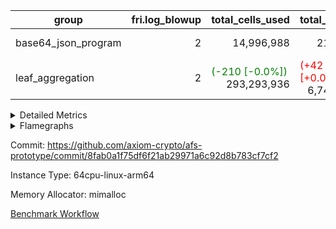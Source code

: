 | group | fri.log_blowup | total_cells_used | total_cycles | total_proof_time_ms |
| --- | --- | --- | --- | --- |
| base64_json_program | <div style='text-align: right'>2</div>  | <div style='text-align: right'>14,996,988</div>  | <div style='text-align: right'>217,352</div>  | <span style="color: red">(+6.0 [+0.2%])</span> <div style='text-align: right'>2,495.0</div>  |
| leaf_aggregation | <div style='text-align: right'>2</div>  | <span style="color: green">(-210 [-0.0%])</span> <div style='text-align: right'>293,293,936</div>  | <span style="color: red">(+42 [+0.0%])</span> <div style='text-align: right'>6,748,434</div>  | <span style="color: green">(-770.0 [-2.2%])</span> <div style='text-align: right'>34,483.0</div>  |


<details>
<summary>Detailed Metrics</summary>

| group | collect_metrics | execute_time_ms | total_cells_used | total_cycles |
| --- | --- | --- | --- | --- |
| base64_json_program | true | <span style="color: green">(-6.0 [-0.4%])</span> <div style='text-align: right'>1,408.0</div>  | <div style='text-align: right'>14,996,988</div>  | <div style='text-align: right'>217,352</div>  |

| group | chip_name | collect_metrics | rows_used |
| --- | --- | --- | --- |
| base64_json_program | ProgramChip | true | <div style='text-align: right'>19,408</div>  |
| base64_json_program | VmConnectorAir | true | <div style='text-align: right'>2</div>  |
| base64_json_program | Boundary | true | <div style='text-align: right'>5,180</div>  |
| base64_json_program | Merkle | true | <div style='text-align: right'>5,540</div>  |
| base64_json_program | AccessAdapter<8> | true | <div style='text-align: right'>5,180</div>  |
| base64_json_program | PhantomAir | true | <div style='text-align: right'>5</div>  |
| base64_json_program | <Rv32BaseAluAdapterAir,BaseAluCoreAir<4, 8>> | true | <div style='text-align: right'>89,113</div>  |
| base64_json_program | <Rv32BaseAluAdapterAir,LessThanCoreAir<4, 8>> | true | <div style='text-align: right'>575</div>  |
| base64_json_program | <Rv32BaseAluAdapterAir,ShiftCoreAir<4, 8>> | true | <div style='text-align: right'>16,188</div>  |
| base64_json_program | <Rv32LoadStoreAdapterAir,LoadStoreCoreAir<4>> | true | <div style='text-align: right'>55,121</div>  |
| base64_json_program | <Rv32LoadStoreAdapterAir,LoadSignExtendCoreAir<4, 8>> | true | <div style='text-align: right'>1,236</div>  |
| base64_json_program | <Rv32BranchAdapterAir,BranchEqualCoreAir<4>> | true | <div style='text-align: right'>27,336</div>  |
| base64_json_program | <Rv32BranchAdapterAir,BranchLessThanCoreAir<4, 8>> | true | <div style='text-align: right'>16,738</div>  |
| base64_json_program | <Rv32CondRdWriteAdapterAir,Rv32JalLuiCoreAir> | true | <div style='text-align: right'>5,004</div>  |
| base64_json_program | <Rv32JalrAdapterAir,Rv32JalrCoreAir> | true | <div style='text-align: right'>2,940</div>  |
| base64_json_program | <Rv32RdWriteAdapterAir,Rv32AuipcCoreAir> | true | <div style='text-align: right'>1,331</div>  |
| base64_json_program | <Rv32MultAdapterAir,MultiplicationCoreAir<4, 8>> | true | <div style='text-align: right'>116</div>  |
| base64_json_program | <Rv32MultAdapterAir,MulHCoreAir<4, 8>> | true | <div style='text-align: right'>86</div>  |
| base64_json_program | <Rv32HintStoreAdapterAir,Rv32HintStoreCoreAir> | true | <div style='text-align: right'>1,563</div>  |
| base64_json_program | Poseidon2VmAir<BabyBearParameters> | true | <div style='text-align: right'>10,720</div>  |
| base64_json_program | BitwiseOperationLookupAir<8> | true | <div style='text-align: right'>65,536</div>  |
| base64_json_program | RangeTupleCheckerAir<2> | true | <div style='text-align: right'>524,288</div>  |
| base64_json_program | VariableRangeCheckerAir | true | <div style='text-align: right'>131,072</div>  |

| group | collect_metrics | dsl_ir | opcode | frequency |
| --- | --- | --- | --- | --- |
| base64_json_program | true |  | ADD | <div style='text-align: right'>69,777</div>  |
| base64_json_program | true |  | AND | <div style='text-align: right'>10,124</div>  |
| base64_json_program | true |  | AUIPC | <div style='text-align: right'>1,331</div>  |
| base64_json_program | true |  | BEQ | <div style='text-align: right'>15,568</div>  |
| base64_json_program | true |  | BGE | <div style='text-align: right'>704</div>  |
| base64_json_program | true |  | BGEU | <div style='text-align: right'>6,863</div>  |
| base64_json_program | true |  | BLT | <div style='text-align: right'>3,353</div>  |
| base64_json_program | true |  | BLTU | <div style='text-align: right'>5,818</div>  |
| base64_json_program | true |  | BNE | <div style='text-align: right'>11,768</div>  |
| base64_json_program | true |  | HINT_STOREW | <div style='text-align: right'>1,563</div>  |
| base64_json_program | true |  | JAL | <div style='text-align: right'>3,686</div>  |
| base64_json_program | true |  | JALR | <div style='text-align: right'>2,940</div>  |
| base64_json_program | true |  | LOADB | <div style='text-align: right'>1,236</div>  |
| base64_json_program | true |  | LOADBU | <div style='text-align: right'>23,858</div>  |
| base64_json_program | true |  | LOADHU | <div style='text-align: right'>3</div>  |
| base64_json_program | true |  | LOADW | <div style='text-align: right'>13,465</div>  |
| base64_json_program | true |  | LUI | <div style='text-align: right'>1,318</div>  |
| base64_json_program | true |  | MUL | <div style='text-align: right'>116</div>  |
| base64_json_program | true |  | MULHU | <div style='text-align: right'>86</div>  |
| base64_json_program | true |  | OR | <div style='text-align: right'>7,608</div>  |
| base64_json_program | true |  | PHANTOM | <div style='text-align: right'>5</div>  |
| base64_json_program | true |  | SLL | <div style='text-align: right'>7,118</div>  |
| base64_json_program | true |  | SLT | <div style='text-align: right'>5</div>  |
| base64_json_program | true |  | SLTU | <div style='text-align: right'>570</div>  |
| base64_json_program | true |  | SRA | <div style='text-align: right'>8</div>  |
| base64_json_program | true |  | SRL | <div style='text-align: right'>9,062</div>  |
| base64_json_program | true |  | STOREB | <div style='text-align: right'>5,133</div>  |
| base64_json_program | true |  | STOREH | <div style='text-align: right'>10</div>  |
| base64_json_program | true |  | STOREW | <div style='text-align: right'>12,652</div>  |
| base64_json_program | true |  | SUB | <div style='text-align: right'>1,416</div>  |
| base64_json_program | true |  | XOR | <div style='text-align: right'>188</div>  |

| group | air_name | collect_metrics | dsl_ir | opcode | cells_used |
| --- | --- | --- | --- | --- | --- |
| base64_json_program | <Rv32BaseAluAdapterAir,BaseAluCoreAir<4, 8>> | true |  | ADD | <div style='text-align: right'>2,511,972</div>  |
| base64_json_program | AccessAdapter<8> | true |  | ADD | <div style='text-align: right'>85</div>  |
| base64_json_program | Boundary | true |  | ADD | <div style='text-align: right'>200</div>  |
| base64_json_program | Merkle | true |  | ADD | <div style='text-align: right'>128</div>  |
| base64_json_program | <Rv32BaseAluAdapterAir,BaseAluCoreAir<4, 8>> | true |  | AND | <div style='text-align: right'>364,464</div>  |
| base64_json_program | <Rv32RdWriteAdapterAir,Rv32AuipcCoreAir> | true |  | AUIPC | <div style='text-align: right'>27,951</div>  |
| base64_json_program | AccessAdapter<8> | true |  | AUIPC | <div style='text-align: right'>51</div>  |
| base64_json_program | Boundary | true |  | AUIPC | <div style='text-align: right'>120</div>  |
| base64_json_program | Merkle | true |  | AUIPC | <div style='text-align: right'>3,520</div>  |
| base64_json_program | <Rv32BranchAdapterAir,BranchEqualCoreAir<4>> | true |  | BEQ | <div style='text-align: right'>404,768</div>  |
| base64_json_program | <Rv32BranchAdapterAir,BranchLessThanCoreAir<4, 8>> | true |  | BGE | <div style='text-align: right'>22,528</div>  |
| base64_json_program | <Rv32BranchAdapterAir,BranchLessThanCoreAir<4, 8>> | true |  | BGEU | <div style='text-align: right'>219,616</div>  |
| base64_json_program | <Rv32BranchAdapterAir,BranchLessThanCoreAir<4, 8>> | true |  | BLT | <div style='text-align: right'>107,296</div>  |
| base64_json_program | <Rv32BranchAdapterAir,BranchLessThanCoreAir<4, 8>> | true |  | BLTU | <div style='text-align: right'>186,176</div>  |
| base64_json_program | <Rv32BranchAdapterAir,BranchEqualCoreAir<4>> | true |  | BNE | <div style='text-align: right'>305,968</div>  |
| base64_json_program | <Rv32HintStoreAdapterAir,Rv32HintStoreCoreAir> | true |  | HINT_STOREW | <div style='text-align: right'>40,638</div>  |
| base64_json_program | AccessAdapter<8> | true |  | HINT_STOREW | <div style='text-align: right'>13,277</div>  |
| base64_json_program | Boundary | true |  | HINT_STOREW | <div style='text-align: right'>31,240</div>  |
| base64_json_program | Merkle | true |  | HINT_STOREW | <div style='text-align: right'>50,048</div>  |
| base64_json_program | <Rv32CondRdWriteAdapterAir,Rv32JalLuiCoreAir> | true |  | JAL | <div style='text-align: right'>66,348</div>  |
| base64_json_program | <Rv32JalrAdapterAir,Rv32JalrCoreAir> | true |  | JALR | <div style='text-align: right'>82,320</div>  |
| base64_json_program | <Rv32LoadStoreAdapterAir,LoadSignExtendCoreAir<4, 8>> | true |  | LOADB | <div style='text-align: right'>43,260</div>  |
| base64_json_program | <Rv32LoadStoreAdapterAir,LoadStoreCoreAir<4>> | true |  | LOADBU | <div style='text-align: right'>954,320</div>  |
| base64_json_program | AccessAdapter<8> | true |  | LOADBU | <div style='text-align: right'>2,873</div>  |
| base64_json_program | Boundary | true |  | LOADBU | <div style='text-align: right'>6,760</div>  |
| base64_json_program | Merkle | true |  | LOADBU | <div style='text-align: right'>12,480</div>  |
| base64_json_program | <Rv32LoadStoreAdapterAir,LoadStoreCoreAir<4>> | true |  | LOADHU | <div style='text-align: right'>120</div>  |
| base64_json_program | <Rv32LoadStoreAdapterAir,LoadStoreCoreAir<4>> | true |  | LOADW | <div style='text-align: right'>538,600</div>  |
| base64_json_program | AccessAdapter<8> | true |  | LOADW | <div style='text-align: right'>1,921</div>  |
| base64_json_program | Boundary | true |  | LOADW | <div style='text-align: right'>4,520</div>  |
| base64_json_program | Merkle | true |  | LOADW | <div style='text-align: right'>12,416</div>  |
| base64_json_program | <Rv32CondRdWriteAdapterAir,Rv32JalLuiCoreAir> | true |  | LUI | <div style='text-align: right'>23,724</div>  |
| base64_json_program | AccessAdapter<8> | true |  | LUI | <div style='text-align: right'>17</div>  |
| base64_json_program | Boundary | true |  | LUI | <div style='text-align: right'>40</div>  |
| base64_json_program | <Rv32MultAdapterAir,MultiplicationCoreAir<4, 8>> | true |  | MUL | <div style='text-align: right'>3,596</div>  |
| base64_json_program | <Rv32MultAdapterAir,MulHCoreAir<4, 8>> | true |  | MULHU | <div style='text-align: right'>3,354</div>  |
| base64_json_program | <Rv32BaseAluAdapterAir,BaseAluCoreAir<4, 8>> | true |  | OR | <div style='text-align: right'>273,888</div>  |
| base64_json_program | PhantomAir | true |  | PHANTOM | <div style='text-align: right'>30</div>  |
| base64_json_program | <Rv32BaseAluAdapterAir,ShiftCoreAir<4, 8>> | true |  | SLL | <div style='text-align: right'>377,254</div>  |
| base64_json_program | <Rv32BaseAluAdapterAir,LessThanCoreAir<4, 8>> | true |  | SLT | <div style='text-align: right'>185</div>  |
| base64_json_program | <Rv32BaseAluAdapterAir,LessThanCoreAir<4, 8>> | true |  | SLTU | <div style='text-align: right'>21,090</div>  |
| base64_json_program | AccessAdapter<8> | true |  | SLTU | <div style='text-align: right'>17</div>  |
| base64_json_program | Boundary | true |  | SLTU | <div style='text-align: right'>40</div>  |
| base64_json_program | <Rv32BaseAluAdapterAir,ShiftCoreAir<4, 8>> | true |  | SRA | <div style='text-align: right'>424</div>  |
| base64_json_program | <Rv32BaseAluAdapterAir,ShiftCoreAir<4, 8>> | true |  | SRL | <div style='text-align: right'>480,286</div>  |
| base64_json_program | <Rv32LoadStoreAdapterAir,LoadStoreCoreAir<4>> | true |  | STOREB | <div style='text-align: right'>205,320</div>  |
| base64_json_program | AccessAdapter<8> | true |  | STOREB | <div style='text-align: right'>10,472</div>  |
| base64_json_program | Boundary | true |  | STOREB | <div style='text-align: right'>24,640</div>  |
| base64_json_program | Merkle | true |  | STOREB | <div style='text-align: right'>39,488</div>  |
| base64_json_program | <Rv32LoadStoreAdapterAir,LoadStoreCoreAir<4>> | true |  | STOREH | <div style='text-align: right'>400</div>  |
| base64_json_program | AccessAdapter<8> | true |  | STOREH | <div style='text-align: right'>17</div>  |
| base64_json_program | Boundary | true |  | STOREH | <div style='text-align: right'>40</div>  |
| base64_json_program | <Rv32LoadStoreAdapterAir,LoadStoreCoreAir<4>> | true |  | STOREW | <div style='text-align: right'>506,080</div>  |
| base64_json_program | AccessAdapter<8> | true |  | STOREW | <div style='text-align: right'>15,300</div>  |
| base64_json_program | Boundary | true |  | STOREW | <div style='text-align: right'>36,000</div>  |
| base64_json_program | Merkle | true |  | STOREW | <div style='text-align: right'>59,136</div>  |
| base64_json_program | <Rv32BaseAluAdapterAir,BaseAluCoreAir<4, 8>> | true |  | SUB | <div style='text-align: right'>50,976</div>  |
| base64_json_program | <Rv32BaseAluAdapterAir,BaseAluCoreAir<4, 8>> | true |  | XOR | <div style='text-align: right'>6,768</div>  |

| group | commit_exe_time_ms | execute_and_trace_gen_time_ms | execute_time_ms | fri.log_blowup | keygen_time_ms | num_segments | total_cells_used | total_cycles | total_proof_time_ms |
| --- | --- | --- | --- | --- | --- | --- | --- | --- | --- |
| base64_json_program | <span style="color: red">(+2.0 [+14.3%])</span> <div style='text-align: right'>16.0</div>  | <span style="color: red">(+1.0 [+0.2%])</span> <div style='text-align: right'>500.0</div>  | <span style="color: red">(+1.0 [+0.3%])</span> <div style='text-align: right'>334.0</div>  | <div style='text-align: right'>2</div>  | <span style="color: red">(+3.0 [+1.6%])</span> <div style='text-align: right'>196.0</div>  | <div style='text-align: right'>1</div>  | <div style='text-align: right'>14,996,988</div>  | <div style='text-align: right'>217,352</div>  | <span style="color: red">(+6.0 [+0.2%])</span> <div style='text-align: right'>2,495.0</div>  |
| leaf_aggregation |  |  |  | <div style='text-align: right'>2</div>  |  |  | <span style="color: green">(-210 [-0.0%])</span> <div style='text-align: right'>293,293,936</div>  | <span style="color: red">(+42 [+0.0%])</span> <div style='text-align: right'>6,748,434</div>  | <span style="color: green">(-770.0 [-2.2%])</span> <div style='text-align: right'>34,483.0</div>  |

| group | air_name | constraints | interactions | quotient_deg |
| --- | --- | --- | --- | --- |
| base64_json_program | ProgramAir | <div style='text-align: right'>4</div>  | <div style='text-align: right'>1</div>  | <div style='text-align: right'>1</div>  |
| base64_json_program | VmConnectorAir | <div style='text-align: right'>9</div>  | <div style='text-align: right'>3</div>  | <div style='text-align: right'>2</div>  |
| base64_json_program | PersistentBoundaryAir<8> | <div style='text-align: right'>6</div>  | <div style='text-align: right'>3</div>  | <div style='text-align: right'>2</div>  |
| base64_json_program | MemoryMerkleAir<8> | <div style='text-align: right'>40</div>  | <div style='text-align: right'>4</div>  | <div style='text-align: right'>2</div>  |
| base64_json_program | AccessAdapterAir<2> | <div style='text-align: right'>14</div>  | <div style='text-align: right'>5</div>  | <div style='text-align: right'>2</div>  |
| base64_json_program | AccessAdapterAir<4> | <div style='text-align: right'>14</div>  | <div style='text-align: right'>5</div>  | <div style='text-align: right'>2</div>  |
| base64_json_program | AccessAdapterAir<8> | <div style='text-align: right'>14</div>  | <div style='text-align: right'>5</div>  | <div style='text-align: right'>2</div>  |
| base64_json_program | AccessAdapterAir<16> | <div style='text-align: right'>14</div>  | <div style='text-align: right'>5</div>  | <div style='text-align: right'>2</div>  |
| base64_json_program | AccessAdapterAir<32> | <div style='text-align: right'>14</div>  | <div style='text-align: right'>5</div>  | <div style='text-align: right'>2</div>  |
| base64_json_program | AccessAdapterAir<64> | <div style='text-align: right'>14</div>  | <div style='text-align: right'>5</div>  | <div style='text-align: right'>2</div>  |
| base64_json_program | PhantomAir | <div style='text-align: right'>5</div>  | <div style='text-align: right'>3</div>  | <div style='text-align: right'>2</div>  |
| base64_json_program | VmAirWrapper<Rv32BaseAluAdapterAir, BaseAluCoreAir<4, 8> | <div style='text-align: right'>43</div>  | <div style='text-align: right'>19</div>  | <div style='text-align: right'>2</div>  |
| base64_json_program | VmAirWrapper<Rv32BaseAluAdapterAir, LessThanCoreAir<4, 8> | <div style='text-align: right'>39</div>  | <div style='text-align: right'>17</div>  | <div style='text-align: right'>2</div>  |
| base64_json_program | VmAirWrapper<Rv32BaseAluAdapterAir, ShiftCoreAir<4, 8> | <div style='text-align: right'>90</div>  | <div style='text-align: right'>23</div>  | <div style='text-align: right'>2</div>  |
| base64_json_program | VmAirWrapper<Rv32LoadStoreAdapterAir, LoadStoreCoreAir<4> | <div style='text-align: right'>38</div>  | <div style='text-align: right'>17</div>  | <div style='text-align: right'>2</div>  |
| base64_json_program | VmAirWrapper<Rv32LoadStoreAdapterAir, LoadSignExtendCoreAir<4, 8> | <div style='text-align: right'>33</div>  | <div style='text-align: right'>18</div>  | <div style='text-align: right'>2</div>  |
| base64_json_program | VmAirWrapper<Rv32BranchAdapterAir, BranchEqualCoreAir<4> | <div style='text-align: right'>25</div>  | <div style='text-align: right'>11</div>  | <div style='text-align: right'>2</div>  |
| base64_json_program | VmAirWrapper<Rv32BranchAdapterAir, BranchLessThanCoreAir<4, 8> | <div style='text-align: right'>41</div>  | <div style='text-align: right'>13</div>  | <div style='text-align: right'>2</div>  |
| base64_json_program | VmAirWrapper<Rv32CondRdWriteAdapterAir, Rv32JalLuiCoreAir> | <div style='text-align: right'>22</div>  | <div style='text-align: right'>10</div>  | <div style='text-align: right'>2</div>  |
| base64_json_program | VmAirWrapper<Rv32JalrAdapterAir, Rv32JalrCoreAir> | <div style='text-align: right'>20</div>  | <div style='text-align: right'>16</div>  | <div style='text-align: right'>2</div>  |
| base64_json_program | VmAirWrapper<Rv32RdWriteAdapterAir, Rv32AuipcCoreAir> | <div style='text-align: right'>15</div>  | <div style='text-align: right'>11</div>  | <div style='text-align: right'>2</div>  |
| base64_json_program | VmAirWrapper<Rv32MultAdapterAir, MultiplicationCoreAir<4, 8> | <div style='text-align: right'>26</div>  | <div style='text-align: right'>19</div>  | <div style='text-align: right'>2</div>  |
| base64_json_program | VmAirWrapper<Rv32MultAdapterAir, MulHCoreAir<4, 8> | <div style='text-align: right'>38</div>  | <div style='text-align: right'>24</div>  | <div style='text-align: right'>2</div>  |
| base64_json_program | VmAirWrapper<Rv32MultAdapterAir, DivRemCoreAir<4, 8> | <div style='text-align: right'>88</div>  | <div style='text-align: right'>25</div>  | <div style='text-align: right'>2</div>  |
| base64_json_program | VmAirWrapper<Rv32HintStoreAdapterAir, Rv32HintStoreCoreAir> | <div style='text-align: right'>17</div>  | <div style='text-align: right'>15</div>  | <div style='text-align: right'>2</div>  |
| base64_json_program | KeccakVmAir | <div style='text-align: right'>4,571</div>  | <div style='text-align: right'>321</div>  | <div style='text-align: right'>2</div>  |
| base64_json_program | Poseidon2VmAir<BabyBearParameters> | <div style='text-align: right'>525</div>  | <div style='text-align: right'>32</div>  | <div style='text-align: right'>2</div>  |
| base64_json_program | BitwiseOperationLookupAir<8> | <div style='text-align: right'>4</div>  | <div style='text-align: right'>2</div>  | <div style='text-align: right'>2</div>  |
| base64_json_program | RangeTupleCheckerAir<2> | <div style='text-align: right'>4</div>  | <div style='text-align: right'>1</div>  | <div style='text-align: right'>1</div>  |
| base64_json_program | VariableRangeCheckerAir | <div style='text-align: right'>4</div>  | <div style='text-align: right'>1</div>  | <div style='text-align: right'>1</div>  |

| group | air_name | segment | cells | constraints | interactions | main_cols | perm_cols | prep_cols | quotient_deg | rows |
| --- | --- | --- | --- | --- | --- | --- | --- | --- | --- | --- |
| base64_json_program | ProgramAir | 0 | <div style='text-align: right'>589,824</div>  |  |  | <div style='text-align: right'>10</div>  | <div style='text-align: right'>8</div>  |  |  | <div style='text-align: right'>32,768</div>  |
| base64_json_program | VmConnectorAir | 0 | <div style='text-align: right'>32</div>  |  |  | <div style='text-align: right'>4</div>  | <div style='text-align: right'>12</div>  | <div style='text-align: right'>1</div>  |  | <div style='text-align: right'>2</div>  |
| base64_json_program | PersistentBoundaryAir<8> | 0 | <div style='text-align: right'>262,144</div>  |  |  | <div style='text-align: right'>20</div>  | <div style='text-align: right'>12</div>  |  |  | <div style='text-align: right'>8,192</div>  |
| base64_json_program | MemoryMerkleAir<8> | 0 | <div style='text-align: right'>425,984</div>  |  |  | <div style='text-align: right'>32</div>  | <div style='text-align: right'>20</div>  |  |  | <div style='text-align: right'>8,192</div>  |
| base64_json_program | AccessAdapterAir<8> | 0 | <div style='text-align: right'>335,872</div>  |  |  | <div style='text-align: right'>17</div>  | <div style='text-align: right'>24</div>  |  |  | <div style='text-align: right'>8,192</div>  |
| base64_json_program | PhantomAir | 0 | <div style='text-align: right'>144</div>  |  |  | <div style='text-align: right'>6</div>  | <div style='text-align: right'>12</div>  |  |  | <div style='text-align: right'>8</div>  |
| base64_json_program | VmAirWrapper<Rv32BaseAluAdapterAir, BaseAluCoreAir<4, 8> | 0 | <div style='text-align: right'>15,204,352</div>  |  |  | <div style='text-align: right'>36</div>  | <div style='text-align: right'>80</div>  |  |  | <div style='text-align: right'>131,072</div>  |
| base64_json_program | VmAirWrapper<Rv32BaseAluAdapterAir, LessThanCoreAir<4, 8> | 0 | <div style='text-align: right'>78,848</div>  |  |  | <div style='text-align: right'>37</div>  | <div style='text-align: right'>40</div>  |  |  | <div style='text-align: right'>1,024</div>  |
| base64_json_program | VmAirWrapper<Rv32BaseAluAdapterAir, ShiftCoreAir<4, 8> | 0 | <div style='text-align: right'>1,720,320</div>  |  |  | <div style='text-align: right'>53</div>  | <div style='text-align: right'>52</div>  |  |  | <div style='text-align: right'>16,384</div>  |
| base64_json_program | VmAirWrapper<Rv32LoadStoreAdapterAir, LoadStoreCoreAir<4> | 0 | <div style='text-align: right'>7,340,032</div>  |  |  | <div style='text-align: right'>40</div>  | <div style='text-align: right'>72</div>  |  |  | <div style='text-align: right'>65,536</div>  |
| base64_json_program | VmAirWrapper<Rv32LoadStoreAdapterAir, LoadSignExtendCoreAir<4, 8> | 0 | <div style='text-align: right'>227,328</div>  |  |  | <div style='text-align: right'>35</div>  | <div style='text-align: right'>76</div>  |  |  | <div style='text-align: right'>2,048</div>  |
| base64_json_program | VmAirWrapper<Rv32BranchAdapterAir, BranchEqualCoreAir<4> | 0 | <div style='text-align: right'>2,424,832</div>  |  |  | <div style='text-align: right'>26</div>  | <div style='text-align: right'>48</div>  |  |  | <div style='text-align: right'>32,768</div>  |
| base64_json_program | VmAirWrapper<Rv32BranchAdapterAir, BranchLessThanCoreAir<4, 8> | 0 | <div style='text-align: right'>2,883,584</div>  |  |  | <div style='text-align: right'>32</div>  | <div style='text-align: right'>56</div>  |  |  | <div style='text-align: right'>32,768</div>  |
| base64_json_program | VmAirWrapper<Rv32CondRdWriteAdapterAir, Rv32JalLuiCoreAir> | 0 | <div style='text-align: right'>507,904</div>  |  |  | <div style='text-align: right'>18</div>  | <div style='text-align: right'>44</div>  |  |  | <div style='text-align: right'>8,192</div>  |
| base64_json_program | VmAirWrapper<Rv32JalrAdapterAir, Rv32JalrCoreAir> | 0 | <div style='text-align: right'>262,144</div>  |  |  | <div style='text-align: right'>28</div>  | <div style='text-align: right'>36</div>  |  |  | <div style='text-align: right'>4,096</div>  |
| base64_json_program | VmAirWrapper<Rv32RdWriteAdapterAir, Rv32AuipcCoreAir> | 0 | <div style='text-align: right'>100,352</div>  |  |  | <div style='text-align: right'>21</div>  | <div style='text-align: right'>28</div>  |  |  | <div style='text-align: right'>2,048</div>  |
| base64_json_program | VmAirWrapper<Rv32MultAdapterAir, MultiplicationCoreAir<4, 8> | 0 | <div style='text-align: right'>14,208</div>  |  |  | <div style='text-align: right'>31</div>  | <div style='text-align: right'>80</div>  |  |  | <div style='text-align: right'>128</div>  |
| base64_json_program | VmAirWrapper<Rv32MultAdapterAir, MulHCoreAir<4, 8> | 0 | <div style='text-align: right'>17,792</div>  |  |  | <div style='text-align: right'>39</div>  | <div style='text-align: right'>100</div>  |  |  | <div style='text-align: right'>128</div>  |
| base64_json_program | VmAirWrapper<Rv32HintStoreAdapterAir, Rv32HintStoreCoreAir> | 0 | <div style='text-align: right'>126,976</div>  |  |  | <div style='text-align: right'>26</div>  | <div style='text-align: right'>36</div>  |  |  | <div style='text-align: right'>2,048</div>  |
| base64_json_program | KeccakVmAir | 0 | <div style='text-align: right'>4,452</div>  |  |  | <div style='text-align: right'>3,164</div>  | <div style='text-align: right'>1,288</div>  |  |  | <div style='text-align: right'>1</div>  |
| base64_json_program | Poseidon2VmAir<BabyBearParameters> | 0 | <div style='text-align: right'>10,272,768</div>  |  |  | <div style='text-align: right'>559</div>  | <div style='text-align: right'>68</div>  |  |  | <div style='text-align: right'>16,384</div>  |
| base64_json_program | BitwiseOperationLookupAir<8> | 0 | <div style='text-align: right'>655,360</div>  |  |  | <div style='text-align: right'>2</div>  | <div style='text-align: right'>8</div>  | <div style='text-align: right'>3</div>  |  | <div style='text-align: right'>65,536</div>  |
| base64_json_program | RangeTupleCheckerAir<2> | 0 | <div style='text-align: right'>4,718,592</div>  |  |  | <div style='text-align: right'>1</div>  | <div style='text-align: right'>8</div>  | <div style='text-align: right'>2</div>  |  | <div style='text-align: right'>524,288</div>  |
| base64_json_program | VariableRangeCheckerAir | 0 | <div style='text-align: right'>1,179,648</div>  |  |  | <div style='text-align: right'>1</div>  | <div style='text-align: right'>8</div>  | <div style='text-align: right'>2</div>  |  | <div style='text-align: right'>131,072</div>  |
| leaf_aggregation | ProgramAir | 0 | <div style='text-align: right'>9,437,184</div>  | <div style='text-align: right'>4</div>  | <div style='text-align: right'>1</div>  | <div style='text-align: right'>10</div>  | <div style='text-align: right'>8</div>  |  | <div style='text-align: right'>1</div>  | <div style='text-align: right'>524,288</div>  |
| leaf_aggregation | VmConnectorAir | 0 | <div style='text-align: right'>24</div>  | <div style='text-align: right'>8</div>  | <div style='text-align: right'>3</div>  | <div style='text-align: right'>4</div>  | <div style='text-align: right'>8</div>  | <div style='text-align: right'>1</div>  | <div style='text-align: right'>4</div>  | <div style='text-align: right'>2</div>  |
| leaf_aggregation | VolatileBoundaryAir | 0 | <div style='text-align: right'>19,922,944</div>  | <div style='text-align: right'>16</div>  | <div style='text-align: right'>4</div>  | <div style='text-align: right'>11</div>  | <div style='text-align: right'>8</div>  |  | <div style='text-align: right'>4</div>  | <div style='text-align: right'>1,048,576</div>  |
| leaf_aggregation | AccessAdapterAir<2> | 0 | <div style='text-align: right'>56,623,104</div>  | <div style='text-align: right'>12</div>  | <div style='text-align: right'>5</div>  | <div style='text-align: right'>11</div>  | <div style='text-align: right'>16</div>  |  | <div style='text-align: right'>4</div>  | <div style='text-align: right'>2,097,152</div>  |
| leaf_aggregation | AccessAdapterAir<4> | 0 | <div style='text-align: right'>30,408,704</div>  | <div style='text-align: right'>12</div>  | <div style='text-align: right'>5</div>  | <div style='text-align: right'>13</div>  | <div style='text-align: right'>16</div>  |  | <div style='text-align: right'>4</div>  | <div style='text-align: right'>1,048,576</div>  |
| leaf_aggregation | AccessAdapterAir<8> | 0 | <div style='text-align: right'>4,325,376</div>  | <div style='text-align: right'>12</div>  | <div style='text-align: right'>5</div>  | <div style='text-align: right'>17</div>  | <div style='text-align: right'>16</div>  |  | <div style='text-align: right'>4</div>  | <div style='text-align: right'>131,072</div>  |
| leaf_aggregation | PhantomAir | 0 | <div style='text-align: right'>14,680,064</div>  | <div style='text-align: right'>4</div>  | <div style='text-align: right'>3</div>  | <div style='text-align: right'>6</div>  | <div style='text-align: right'>8</div>  |  | <div style='text-align: right'>4</div>  | <div style='text-align: right'>1,048,576</div>  |
| leaf_aggregation | VmAirWrapper<NativeLoadStoreAdapterAir<1>, KernelLoadStoreCoreAir<1> | 0 | <div style='text-align: right'>136,314,880</div>  | <div style='text-align: right'>31</div>  | <div style='text-align: right'>19</div>  | <div style='text-align: right'>41</div>  | <div style='text-align: right'>24</div>  |  | <div style='text-align: right'>4</div>  | <div style='text-align: right'>2,097,152</div>  |
| leaf_aggregation | VmAirWrapper<BranchNativeAdapterAir, BranchEqualCoreAir<1> | 0 | <div style='text-align: right'>106,954,752</div>  | <div style='text-align: right'>23</div>  | <div style='text-align: right'>11</div>  | <div style='text-align: right'>23</div>  | <div style='text-align: right'>28</div>  |  | <div style='text-align: right'>2</div>  | <div style='text-align: right'>2,097,152</div>  |
| leaf_aggregation | VmAirWrapper<JalNativeAdapterAir, JalCoreAir> | 0 | <div style='text-align: right'>2,883,584</div>  | <div style='text-align: right'>6</div>  | <div style='text-align: right'>7</div>  | <div style='text-align: right'>10</div>  | <div style='text-align: right'>12</div>  |  | <div style='text-align: right'>4</div>  | <div style='text-align: right'>131,072</div>  |
| leaf_aggregation | VmAirWrapper<NativeAdapterAir<2, 1>, FieldArithmeticCoreAir> | 0 | <div style='text-align: right'>209,715,200</div>  | <div style='text-align: right'>23</div>  | <div style='text-align: right'>15</div>  | <div style='text-align: right'>30</div>  | <div style='text-align: right'>20</div>  |  | <div style='text-align: right'>4</div>  | <div style='text-align: right'>4,194,304</div>  |
| leaf_aggregation | VmAirWrapper<NativeVectorizedAdapterAir<4>, FieldExtensionCoreAir> | 0 | <div style='text-align: right'>7,864,320</div>  | <div style='text-align: right'>23</div>  | <div style='text-align: right'>15</div>  | <div style='text-align: right'>40</div>  | <div style='text-align: right'>20</div>  |  | <div style='text-align: right'>4</div>  | <div style='text-align: right'>131,072</div>  |
| leaf_aggregation | FriReducedOpeningAir | 0 | <div style='text-align: right'>146,800,640</div>  | <div style='text-align: right'>59</div>  | <div style='text-align: right'>35</div>  | <div style='text-align: right'>64</div>  | <div style='text-align: right'>76</div>  |  | <div style='text-align: right'>4</div>  | <div style='text-align: right'>1,048,576</div>  |
| leaf_aggregation | Poseidon2VmAir<BabyBearParameters> | 0 | <div style='text-align: right'>38,993,920</div>  | <div style='text-align: right'>517</div>  | <div style='text-align: right'>32</div>  | <div style='text-align: right'>559</div>  | <div style='text-align: right'>36</div>  |  | <div style='text-align: right'>4</div>  | <div style='text-align: right'>65,536</div>  |
| leaf_aggregation | VariableRangeCheckerAir | 0 | <div style='text-align: right'>1,179,648</div>  | <div style='text-align: right'>4</div>  | <div style='text-align: right'>1</div>  | <div style='text-align: right'>1</div>  | <div style='text-align: right'>8</div>  | <div style='text-align: right'>2</div>  | <div style='text-align: right'>1</div>  | <div style='text-align: right'>131,072</div>  |

| group | segment | commit_exe_time_ms | execute_and_trace_gen_time_ms | execute_time_ms | fri.log_blowup | keygen_time_ms | num_segments | stark_prove_excluding_trace_time_ms | total_cells | verify_program_compile_ms |
| --- | --- | --- | --- | --- | --- | --- | --- | --- | --- | --- |
| base64_json_program | 0 |  | <div style='text-align: right'>163.0</div>  |  |  |  |  | <span style="color: red">(+5.0 [+0.3%])</span> <div style='text-align: right'>1,832.0</div>  | <div style='text-align: right'>49,353,492</div>  |  |
| leaf_aggregation | 0 | <span style="color: red">(+5.0 [+4.7%])</span> <div style='text-align: right'>111.0</div>  | <span style="color: green">(-2.0 [-0.0%])</span> <div style='text-align: right'>9,366.0</div>  | <span style="color: green">(-27.0 [-0.4%])</span> <div style='text-align: right'>7,679.0</div>  | <div style='text-align: right'>2</div>  | <span style="color: red">(+3.0 [+5.4%])</span> <div style='text-align: right'>59.0</div>  | <div style='text-align: right'>1</div>  | <span style="color: green">(-768.0 [-3.0%])</span> <div style='text-align: right'>25,117.0</div>  | <div style='text-align: right'>786,104,344</div>  | <span style="color: red">(+87.0 [+0.1%])</span> <div style='text-align: right'>73,281.0</div>  |

| group | collect_metrics | segment | execute_time_ms | total_cells_used | total_cycles |
| --- | --- | --- | --- | --- | --- |
| leaf_aggregation | true | 0 | <span style="color: green">(-627.0 [-1.7%])</span> <div style='text-align: right'>36,594.0</div>  | <span style="color: green">(-210 [-0.0%])</span> <div style='text-align: right'>293,293,936</div>  | <span style="color: red">(+42 [+0.0%])</span> <div style='text-align: right'>6,748,434</div>  |

| group | chip_name | collect_metrics | segment | rows_used |
| --- | --- | --- | --- | --- |
| leaf_aggregation | ProgramChip | true | 0 | <div style='text-align: right'>305,302</div>  |
| leaf_aggregation | VmConnectorAir | true | 0 | <div style='text-align: right'>2</div>  |
| leaf_aggregation | Boundary | true | 0 | <div style='text-align: right'>1,009,881</div>  |
| leaf_aggregation | AccessAdapter<2> | true | 0 | <span style="color: green">(-36 [-0.0%])</span> <div style='text-align: right'>1,059,776</div>  |
| leaf_aggregation | AccessAdapter<4> | true | 0 | <span style="color: green">(-18 [-0.0%])</span> <div style='text-align: right'>530,140</div>  |
| leaf_aggregation | AccessAdapter<8> | true | 0 | <div style='text-align: right'>107,366</div>  |
| leaf_aggregation | PhantomAir | true | 0 | <div style='text-align: right'>620,280</div>  |
| leaf_aggregation | <NativeLoadStoreAdapterAir<1>,KernelLoadStoreCoreAir<1>> | true | 0 | <div style='text-align: right'>1,913,247</div>  |
| leaf_aggregation | <BranchNativeAdapterAir,BranchEqualCoreAir<1>> | true | 0 | <div style='text-align: right'>1,354,088</div>  |
| leaf_aggregation | <JalNativeAdapterAir,JalCoreAir> | true | 0 | <span style="color: red">(+42 [+0.1%])</span> <div style='text-align: right'>82,817</div>  |
| leaf_aggregation | <NativeAdapterAir<2, 1>,FieldArithmeticCoreAir> | true | 0 | <div style='text-align: right'>2,612,508</div>  |
| leaf_aggregation | <NativeVectorizedAdapterAir<4>,FieldExtensionCoreAir> | true | 0 | <div style='text-align: right'>106,604</div>  |
| leaf_aggregation | FriReducedOpeningAir | true | 0 | <div style='text-align: right'>550,368</div>  |
| leaf_aggregation | Poseidon2VmAir<BabyBearParameters> | true | 0 | <div style='text-align: right'>52,548</div>  |
| leaf_aggregation | VariableRangeCheckerAir | true | 0 | <div style='text-align: right'>131,072</div>  |

| group | collect_metrics | dsl_ir | opcode | segment | frequency |
| --- | --- | --- | --- | --- | --- |
| leaf_aggregation | true |  | JAL | 0 | <div style='text-align: right'>1</div>  |
| leaf_aggregation | true |  | STOREW | 0 | <div style='text-align: right'>2</div>  |
| leaf_aggregation | true | AddE | FE4ADD | 0 | <div style='text-align: right'>46,074</div>  |
| leaf_aggregation | true | AddEFFI | LOADW | 0 | <div style='text-align: right'>180</div>  |
| leaf_aggregation | true | AddEFFI | STOREW | 0 | <div style='text-align: right'>540</div>  |
| leaf_aggregation | true | AddEFI | ADD | 0 | <div style='text-align: right'>528</div>  |
| leaf_aggregation | true | AddEI | ADD | 0 | <div style='text-align: right'>91,016</div>  |
| leaf_aggregation | true | AddF | ADD | 0 | <div style='text-align: right'>1,333</div>  |
| leaf_aggregation | true | AddFI | ADD | 0 | <div style='text-align: right'>61,024</div>  |
| leaf_aggregation | true | AddV | ADD | 0 | <div style='text-align: right'>14,758</div>  |
| leaf_aggregation | true | AddVI | ADD | 0 | <div style='text-align: right'>774,124</div>  |
| leaf_aggregation | true | Alloc | ADD | 0 | <div style='text-align: right'>55,480</div>  |
| leaf_aggregation | true | Alloc | LOADW | 0 | <div style='text-align: right'>55,480</div>  |
| leaf_aggregation | true | Alloc | MUL | 0 | <div style='text-align: right'>33,005</div>  |
| leaf_aggregation | true | AssertEqE | BNE | 0 | <div style='text-align: right'>264</div>  |
| leaf_aggregation | true | AssertEqEI | BNE | 0 | <div style='text-align: right'>4</div>  |
| leaf_aggregation | true | AssertEqF | BNE | 0 | <div style='text-align: right'>10,448</div>  |
| leaf_aggregation | true | AssertEqV | BNE | 0 | <div style='text-align: right'>1,075</div>  |
| leaf_aggregation | true | AssertEqVI | BNE | 0 | <div style='text-align: right'>281</div>  |
| leaf_aggregation | true | CT-InitializePcsConst | PHANTOM | 0 | <div style='text-align: right'>2</div>  |
| leaf_aggregation | true | CT-ReadingProofFromInput | PHANTOM | 0 | <div style='text-align: right'>2</div>  |
| leaf_aggregation | true | CT-VerifierProgram | PHANTOM | 0 | <div style='text-align: right'>2</div>  |
| leaf_aggregation | true | CT-compute-reduced-opening | PHANTOM | 0 | <div style='text-align: right'>672</div>  |
| leaf_aggregation | true | CT-exp-reverse-bits-len | PHANTOM | 0 | <div style='text-align: right'>8,232</div>  |
| leaf_aggregation | true | CT-poseidon2-hash | PHANTOM | 0 | <div style='text-align: right'>3,696</div>  |
| leaf_aggregation | true | CT-poseidon2-hash-ext | PHANTOM | 0 | <div style='text-align: right'>1,596</div>  |
| leaf_aggregation | true | CT-poseidon2-hash-setup | PHANTOM | 0 | <div style='text-align: right'>557,928</div>  |
| leaf_aggregation | true | CT-single-reduced-opening-eval | PHANTOM | 0 | <div style='text-align: right'>12,684</div>  |
| leaf_aggregation | true | CT-stage-c-build-rounds | PHANTOM | 0 | <div style='text-align: right'>2</div>  |
| leaf_aggregation | true | CT-stage-d-1-verify-shape-and-sample-challenges | PHANTOM | 0 | <div style='text-align: right'>2</div>  |
| leaf_aggregation | true | CT-stage-d-2-fri-fold | PHANTOM | 0 | <div style='text-align: right'>2</div>  |
| leaf_aggregation | true | CT-stage-d-3-verify-challenges | PHANTOM | 0 | <div style='text-align: right'>2</div>  |
| leaf_aggregation | true | CT-stage-d-verify-pcs | PHANTOM | 0 | <div style='text-align: right'>2</div>  |
| leaf_aggregation | true | CT-stage-e-verify-constraints | PHANTOM | 0 | <div style='text-align: right'>2</div>  |
| leaf_aggregation | true | CT-verify-batch | PHANTOM | 0 | <div style='text-align: right'>672</div>  |
| leaf_aggregation | true | CT-verify-batch-ext | PHANTOM | 0 | <div style='text-align: right'>1,596</div>  |
| leaf_aggregation | true | CT-verify-batch-reduce-fast | PHANTOM | 0 | <div style='text-align: right'>5,292</div>  |
| leaf_aggregation | true | CT-verify-batch-reduce-fast-setup | PHANTOM | 0 | <div style='text-align: right'>5,292</div>  |
| leaf_aggregation | true | CT-verify-query | PHANTOM | 0 | <div style='text-align: right'>84</div>  |
| leaf_aggregation | true | DivE | BBE4DIV | 0 | <div style='text-align: right'>7,188</div>  |
| leaf_aggregation | true | DivEIN | BBE4DIV | 0 | <div style='text-align: right'>66</div>  |
| leaf_aggregation | true | DivEIN | STOREW | 0 | <div style='text-align: right'>264</div>  |
| leaf_aggregation | true | DivFIN | DIV | 0 | <div style='text-align: right'>156</div>  |
| leaf_aggregation | true | For | ADD | 0 | <div style='text-align: right'>886,650</div>  |
| leaf_aggregation | true | For | BNE | 0 | <div style='text-align: right'>932,317</div>  |
| leaf_aggregation | true | For | JAL | 0 | <div style='text-align: right'>45,667</div>  |
| leaf_aggregation | true | For | LOADW | 0 | <div style='text-align: right'>2,688</div>  |
| leaf_aggregation | true | For | STOREW | 0 | <div style='text-align: right'>42,979</div>  |
| leaf_aggregation | true | FriReducedOpening | FRI_REDUCED_OPENING | 0 | <div style='text-align: right'>6,342</div>  |
| leaf_aggregation | true | HintBitsF | PHANTOM | 0 | <div style='text-align: right'>43</div>  |
| leaf_aggregation | true | HintInputVec | PHANTOM | 0 | <div style='text-align: right'>22,475</div>  |
| leaf_aggregation | true | IfEq | BNE | 0 | <div style='text-align: right'>28,949</div>  |
| leaf_aggregation | true | IfEqI | BNE | 0 | <div style='text-align: right'>363,144</div>  |
| leaf_aggregation | true | IfEqI | JAL | 0 | <span style="color: red">(+42 [+0.1%])</span> <div style='text-align: right'>37,147</div>  |
| leaf_aggregation | true | IfNe | BEQ | 0 | <div style='text-align: right'>14,839</div>  |
| leaf_aggregation | true | IfNe | JAL | 0 | <div style='text-align: right'>2</div>  |
| leaf_aggregation | true | IfNeI | BEQ | 0 | <div style='text-align: right'>2,767</div>  |
| leaf_aggregation | true | ImmE | STOREW | 0 | <div style='text-align: right'>16,176</div>  |
| leaf_aggregation | true | ImmF | STOREW | 0 | <div style='text-align: right'>45,741</div>  |
| leaf_aggregation | true | ImmV | STOREW | 0 | <div style='text-align: right'>54,791</div>  |
| leaf_aggregation | true | LoadE | LOADW | 0 | <div style='text-align: right'>62,196</div>  |
| leaf_aggregation | true | LoadE | LOADW2 | 0 | <div style='text-align: right'>74,352</div>  |
| leaf_aggregation | true | LoadF | LOADW | 0 | <div style='text-align: right'>26,896</div>  |
| leaf_aggregation | true | LoadF | LOADW2 | 0 | <div style='text-align: right'>300,903</div>  |
| leaf_aggregation | true | LoadV | LOADW | 0 | <div style='text-align: right'>25,515</div>  |
| leaf_aggregation | true | LoadV | LOADW2 | 0 | <div style='text-align: right'>233,588</div>  |
| leaf_aggregation | true | MulE | BBE4MUL | 0 | <div style='text-align: right'>31,902</div>  |
| leaf_aggregation | true | MulEF | MUL | 0 | <div style='text-align: right'>3,720</div>  |
| leaf_aggregation | true | MulEFI | MUL | 0 | <div style='text-align: right'>7,976</div>  |
| leaf_aggregation | true | MulEI | BBE4MUL | 0 | <div style='text-align: right'>4,774</div>  |
| leaf_aggregation | true | MulEI | STOREW | 0 | <div style='text-align: right'>19,096</div>  |
| leaf_aggregation | true | MulF | MUL | 0 | <div style='text-align: right'>118,651</div>  |
| leaf_aggregation | true | MulFI | MUL | 0 | <div style='text-align: right'>1,357</div>  |
| leaf_aggregation | true | MulVI | MUL | 0 | <div style='text-align: right'>19,790</div>  |
| leaf_aggregation | true | NegE | MUL | 0 | <div style='text-align: right'>436</div>  |
| leaf_aggregation | true | Poseidon2CompressBabyBear | COMP_POS2 | 0 | <div style='text-align: right'>16,212</div>  |
| leaf_aggregation | true | Poseidon2PermuteBabyBear | PERM_POS2 | 0 | <div style='text-align: right'>36,336</div>  |
| leaf_aggregation | true | StoreE | STOREW | 0 | <div style='text-align: right'>23,824</div>  |
| leaf_aggregation | true | StoreE | STOREW2 | 0 | <div style='text-align: right'>39,388</div>  |
| leaf_aggregation | true | StoreF | STOREW | 0 | <div style='text-align: right'>36,078</div>  |
| leaf_aggregation | true | StoreF | STOREW2 | 0 | <div style='text-align: right'>286,073</div>  |
| leaf_aggregation | true | StoreHintWord | ADD | 0 | <div style='text-align: right'>455,137</div>  |
| leaf_aggregation | true | StoreHintWord | SHINTW | 0 | <div style='text-align: right'>478,945</div>  |
| leaf_aggregation | true | StoreV | STOREW | 0 | <div style='text-align: right'>2,952</div>  |
| leaf_aggregation | true | StoreV | STOREW2 | 0 | <div style='text-align: right'>65,370</div>  |
| leaf_aggregation | true | SubE | FE4SUB | 0 | <div style='text-align: right'>16,600</div>  |
| leaf_aggregation | true | SubEF | LOADW | 0 | <div style='text-align: right'>19,230</div>  |
| leaf_aggregation | true | SubEF | SUB | 0 | <div style='text-align: right'>6,410</div>  |
| leaf_aggregation | true | SubEFI | ADD | 0 | <div style='text-align: right'>9,444</div>  |
| leaf_aggregation | true | SubEI | ADD | 0 | <div style='text-align: right'>528</div>  |
| leaf_aggregation | true | SubFI | SUB | 0 | <div style='text-align: right'>1,333</div>  |
| leaf_aggregation | true | SubV | SUB | 0 | <div style='text-align: right'>67,896</div>  |
| leaf_aggregation | true | SubVI | SUB | 0 | <div style='text-align: right'>958</div>  |
| leaf_aggregation | true | SubVIN | SUB | 0 | <div style='text-align: right'>798</div>  |

| group | air_name | collect_metrics | dsl_ir | opcode | segment | cells_used |
| --- | --- | --- | --- | --- | --- | --- |
| leaf_aggregation | <JalNativeAdapterAir,JalCoreAir> | true |  | JAL | 0 | <div style='text-align: right'>10</div>  |
| leaf_aggregation | Boundary | true |  | JAL | 0 | <div style='text-align: right'>11</div>  |
| leaf_aggregation | <NativeLoadStoreAdapterAir<1>,KernelLoadStoreCoreAir<1>> | true |  | STOREW | 0 | <div style='text-align: right'>82</div>  |
| leaf_aggregation | Boundary | true |  | STOREW | 0 | <div style='text-align: right'>22</div>  |
| leaf_aggregation | <NativeVectorizedAdapterAir<4>,FieldExtensionCoreAir> | true | AddE | FE4ADD | 0 | <div style='text-align: right'>1,842,960</div>  |
| leaf_aggregation | AccessAdapter<2> | true | AddE | FE4ADD | 0 | <div style='text-align: right'>1,321,914</div>  |
| leaf_aggregation | AccessAdapter<4> | true | AddE | FE4ADD | 0 | <div style='text-align: right'>781,131</div>  |
| leaf_aggregation | Boundary | true | AddE | FE4ADD | 0 | <div style='text-align: right'>1,385,648</div>  |
| leaf_aggregation | <NativeLoadStoreAdapterAir<1>,KernelLoadStoreCoreAir<1>> | true | AddEFFI | LOADW | 0 | <div style='text-align: right'>7,380</div>  |
| leaf_aggregation | AccessAdapter<2> | true | AddEFFI | LOADW | 0 | <div style='text-align: right'>1,111</div>  |
| leaf_aggregation | AccessAdapter<4> | true | AddEFFI | LOADW | 0 | <div style='text-align: right'>1,313</div>  |
| leaf_aggregation | Boundary | true | AddEFFI | LOADW | 0 | <div style='text-align: right'>308</div>  |
| leaf_aggregation | <NativeLoadStoreAdapterAir<1>,KernelLoadStoreCoreAir<1>> | true | AddEFFI | STOREW | 0 | <div style='text-align: right'>22,140</div>  |
| leaf_aggregation | AccessAdapter<2> | true | AddEFFI | STOREW | 0 | <div style='text-align: right'>1,111</div>  |
| leaf_aggregation | Boundary | true | AddEFFI | STOREW | 0 | <div style='text-align: right'>924</div>  |
| leaf_aggregation | <NativeAdapterAir<2, 1>,FieldArithmeticCoreAir> | true | AddEFI | ADD | 0 | <div style='text-align: right'>15,840</div>  |
| leaf_aggregation | AccessAdapter<2> | true | AddEFI | ADD | 0 | <div style='text-align: right'>2,266</div>  |
| leaf_aggregation | AccessAdapter<4> | true | AddEFI | ADD | 0 | <div style='text-align: right'>1,339</div>  |
| leaf_aggregation | Boundary | true | AddEFI | ADD | 0 | <div style='text-align: right'>2,112</div>  |
| leaf_aggregation | <NativeAdapterAir<2, 1>,FieldArithmeticCoreAir> | true | AddEI | ADD | 0 | <div style='text-align: right'>2,730,480</div>  |
| leaf_aggregation | AccessAdapter<2> | true | AddEI | ADD | 0 | <span style="color: green">(-198 [-0.0%])</span> <div style='text-align: right'>574,750</div>  |
| leaf_aggregation | AccessAdapter<4> | true | AddEI | ADD | 0 | <span style="color: green">(-117 [-0.0%])</span> <div style='text-align: right'>339,625</div>  |
| leaf_aggregation | Boundary | true | AddEI | ADD | 0 | <div style='text-align: right'>665,368</div>  |
| leaf_aggregation | <NativeAdapterAir<2, 1>,FieldArithmeticCoreAir> | true | AddF | ADD | 0 | <div style='text-align: right'>39,990</div>  |
| leaf_aggregation | <NativeAdapterAir<2, 1>,FieldArithmeticCoreAir> | true | AddFI | ADD | 0 | <div style='text-align: right'>1,830,720</div>  |
| leaf_aggregation | Boundary | true | AddFI | ADD | 0 | <div style='text-align: right'>253</div>  |
| leaf_aggregation | <NativeAdapterAir<2, 1>,FieldArithmeticCoreAir> | true | AddV | ADD | 0 | <div style='text-align: right'>442,740</div>  |
| leaf_aggregation | Boundary | true | AddV | ADD | 0 | <div style='text-align: right'>22</div>  |
| leaf_aggregation | <NativeAdapterAir<2, 1>,FieldArithmeticCoreAir> | true | AddVI | ADD | 0 | <div style='text-align: right'>23,223,720</div>  |
| leaf_aggregation | Boundary | true | AddVI | ADD | 0 | <div style='text-align: right'>1,276</div>  |
| leaf_aggregation | <NativeAdapterAir<2, 1>,FieldArithmeticCoreAir> | true | Alloc | ADD | 0 | <div style='text-align: right'>1,664,400</div>  |
| leaf_aggregation | <NativeLoadStoreAdapterAir<1>,KernelLoadStoreCoreAir<1>> | true | Alloc | LOADW | 0 | <div style='text-align: right'>2,274,680</div>  |
| leaf_aggregation | Boundary | true | Alloc | LOADW | 0 | <div style='text-align: right'>1,122</div>  |
| leaf_aggregation | <NativeAdapterAir<2, 1>,FieldArithmeticCoreAir> | true | Alloc | MUL | 0 | <div style='text-align: right'>990,150</div>  |
| leaf_aggregation | AccessAdapter<2> | true | Alloc | MUL | 0 | <div style='text-align: right'>33</div>  |
| leaf_aggregation | AccessAdapter<4> | true | Alloc | MUL | 0 | <div style='text-align: right'>39</div>  |
| leaf_aggregation | <BranchNativeAdapterAir,BranchEqualCoreAir<1>> | true | AssertEqE | BNE | 0 | <div style='text-align: right'>6,072</div>  |
| leaf_aggregation | AccessAdapter<2> | true | AssertEqE | BNE | 0 | <div style='text-align: right'>1,452</div>  |
| leaf_aggregation | AccessAdapter<4> | true | AssertEqE | BNE | 0 | <div style='text-align: right'>858</div>  |
| leaf_aggregation | <BranchNativeAdapterAir,BranchEqualCoreAir<1>> | true | AssertEqEI | BNE | 0 | <div style='text-align: right'>92</div>  |
| leaf_aggregation | AccessAdapter<2> | true | AssertEqEI | BNE | 0 | <div style='text-align: right'>22</div>  |
| leaf_aggregation | AccessAdapter<4> | true | AssertEqEI | BNE | 0 | <div style='text-align: right'>13</div>  |
| leaf_aggregation | <BranchNativeAdapterAir,BranchEqualCoreAir<1>> | true | AssertEqF | BNE | 0 | <div style='text-align: right'>240,304</div>  |
| leaf_aggregation | <BranchNativeAdapterAir,BranchEqualCoreAir<1>> | true | AssertEqV | BNE | 0 | <div style='text-align: right'>24,725</div>  |
| leaf_aggregation | <BranchNativeAdapterAir,BranchEqualCoreAir<1>> | true | AssertEqVI | BNE | 0 | <div style='text-align: right'>6,463</div>  |
| leaf_aggregation | PhantomAir | true | CT-InitializePcsConst | PHANTOM | 0 | <div style='text-align: right'>12</div>  |
| leaf_aggregation | PhantomAir | true | CT-ReadingProofFromInput | PHANTOM | 0 | <div style='text-align: right'>12</div>  |
| leaf_aggregation | PhantomAir | true | CT-VerifierProgram | PHANTOM | 0 | <div style='text-align: right'>12</div>  |
| leaf_aggregation | PhantomAir | true | CT-compute-reduced-opening | PHANTOM | 0 | <div style='text-align: right'>4,032</div>  |
| leaf_aggregation | PhantomAir | true | CT-exp-reverse-bits-len | PHANTOM | 0 | <div style='text-align: right'>49,392</div>  |
| leaf_aggregation | PhantomAir | true | CT-poseidon2-hash | PHANTOM | 0 | <div style='text-align: right'>22,176</div>  |
| leaf_aggregation | PhantomAir | true | CT-poseidon2-hash-ext | PHANTOM | 0 | <div style='text-align: right'>9,576</div>  |
| leaf_aggregation | PhantomAir | true | CT-poseidon2-hash-setup | PHANTOM | 0 | <div style='text-align: right'>3,347,568</div>  |
| leaf_aggregation | PhantomAir | true | CT-single-reduced-opening-eval | PHANTOM | 0 | <div style='text-align: right'>76,104</div>  |
| leaf_aggregation | PhantomAir | true | CT-stage-c-build-rounds | PHANTOM | 0 | <div style='text-align: right'>12</div>  |
| leaf_aggregation | PhantomAir | true | CT-stage-d-1-verify-shape-and-sample-challenges | PHANTOM | 0 | <div style='text-align: right'>12</div>  |
| leaf_aggregation | PhantomAir | true | CT-stage-d-2-fri-fold | PHANTOM | 0 | <div style='text-align: right'>12</div>  |
| leaf_aggregation | PhantomAir | true | CT-stage-d-3-verify-challenges | PHANTOM | 0 | <div style='text-align: right'>12</div>  |
| leaf_aggregation | PhantomAir | true | CT-stage-d-verify-pcs | PHANTOM | 0 | <div style='text-align: right'>12</div>  |
| leaf_aggregation | PhantomAir | true | CT-stage-e-verify-constraints | PHANTOM | 0 | <div style='text-align: right'>12</div>  |
| leaf_aggregation | PhantomAir | true | CT-verify-batch | PHANTOM | 0 | <div style='text-align: right'>4,032</div>  |
| leaf_aggregation | PhantomAir | true | CT-verify-batch-ext | PHANTOM | 0 | <div style='text-align: right'>9,576</div>  |
| leaf_aggregation | PhantomAir | true | CT-verify-batch-reduce-fast | PHANTOM | 0 | <div style='text-align: right'>31,752</div>  |
| leaf_aggregation | PhantomAir | true | CT-verify-batch-reduce-fast-setup | PHANTOM | 0 | <div style='text-align: right'>31,752</div>  |
| leaf_aggregation | PhantomAir | true | CT-verify-query | PHANTOM | 0 | <div style='text-align: right'>504</div>  |
| leaf_aggregation | <NativeVectorizedAdapterAir<4>,FieldExtensionCoreAir> | true | DivE | BBE4DIV | 0 | <div style='text-align: right'>287,520</div>  |
| leaf_aggregation | AccessAdapter<2> | true | DivE | BBE4DIV | 0 | <div style='text-align: right'>141,130</div>  |
| leaf_aggregation | AccessAdapter<4> | true | DivE | BBE4DIV | 0 | <div style='text-align: right'>83,395</div>  |
| leaf_aggregation | <NativeVectorizedAdapterAir<4>,FieldExtensionCoreAir> | true | DivEIN | BBE4DIV | 0 | <div style='text-align: right'>2,640</div>  |
| leaf_aggregation | AccessAdapter<2> | true | DivEIN | BBE4DIV | 0 | <div style='text-align: right'>2,794</div>  |
| leaf_aggregation | AccessAdapter<4> | true | DivEIN | BBE4DIV | 0 | <div style='text-align: right'>1,651</div>  |
| leaf_aggregation | Boundary | true | DivEIN | BBE4DIV | 0 | <div style='text-align: right'>528</div>  |
| leaf_aggregation | <NativeLoadStoreAdapterAir<1>,KernelLoadStoreCoreAir<1>> | true | DivEIN | STOREW | 0 | <div style='text-align: right'>10,824</div>  |
| leaf_aggregation | AccessAdapter<2> | true | DivEIN | STOREW | 0 | <div style='text-align: right'>957</div>  |
| leaf_aggregation | AccessAdapter<4> | true | DivEIN | STOREW | 0 | <div style='text-align: right'>273</div>  |
| leaf_aggregation | <NativeAdapterAir<2, 1>,FieldArithmeticCoreAir> | true | DivFIN | DIV | 0 | <div style='text-align: right'>4,680</div>  |
| leaf_aggregation | <NativeAdapterAir<2, 1>,FieldArithmeticCoreAir> | true | For | ADD | 0 | <div style='text-align: right'>26,599,500</div>  |
| leaf_aggregation | <BranchNativeAdapterAir,BranchEqualCoreAir<1>> | true | For | BNE | 0 | <div style='text-align: right'>21,443,291</div>  |
| leaf_aggregation | <JalNativeAdapterAir,JalCoreAir> | true | For | JAL | 0 | <div style='text-align: right'>456,670</div>  |
| leaf_aggregation | AccessAdapter<2> | true | For | JAL | 0 | <div style='text-align: right'>495</div>  |
| leaf_aggregation | AccessAdapter<4> | true | For | JAL | 0 | <div style='text-align: right'>585</div>  |
| leaf_aggregation | <NativeLoadStoreAdapterAir<1>,KernelLoadStoreCoreAir<1>> | true | For | LOADW | 0 | <div style='text-align: right'>110,208</div>  |
| leaf_aggregation | Boundary | true | For | LOADW | 0 | <div style='text-align: right'>473</div>  |
| leaf_aggregation | <NativeLoadStoreAdapterAir<1>,KernelLoadStoreCoreAir<1>> | true | For | STOREW | 0 | <div style='text-align: right'>1,762,139</div>  |
| leaf_aggregation | Boundary | true | For | STOREW | 0 | <div style='text-align: right'>814</div>  |
| leaf_aggregation | AccessAdapter<2> | true | FriReducedOpening | FRI_REDUCED_OPENING | 0 | <div style='text-align: right'>378,840</div>  |
| leaf_aggregation | AccessAdapter<4> | true | FriReducedOpening | FRI_REDUCED_OPENING | 0 | <div style='text-align: right'>223,860</div>  |
| leaf_aggregation | FriReducedOpeningAir | true | FriReducedOpening | FRI_REDUCED_OPENING | 0 | <div style='text-align: right'>35,223,552</div>  |
| leaf_aggregation | PhantomAir | true | HintBitsF | PHANTOM | 0 | <div style='text-align: right'>258</div>  |
| leaf_aggregation | PhantomAir | true | HintInputVec | PHANTOM | 0 | <div style='text-align: right'>134,850</div>  |
| leaf_aggregation | <BranchNativeAdapterAir,BranchEqualCoreAir<1>> | true | IfEq | BNE | 0 | <div style='text-align: right'>665,827</div>  |
| leaf_aggregation | <BranchNativeAdapterAir,BranchEqualCoreAir<1>> | true | IfEqI | BNE | 0 | <div style='text-align: right'>8,352,312</div>  |
| leaf_aggregation | <JalNativeAdapterAir,JalCoreAir> | true | IfEqI | JAL | 0 | <span style="color: red">(+420 [+0.1%])</span> <div style='text-align: right'>371,470</div>  |
| leaf_aggregation | <BranchNativeAdapterAir,BranchEqualCoreAir<1>> | true | IfNe | BEQ | 0 | <div style='text-align: right'>341,297</div>  |
| leaf_aggregation | <JalNativeAdapterAir,JalCoreAir> | true | IfNe | JAL | 0 | <div style='text-align: right'>20</div>  |
| leaf_aggregation | <BranchNativeAdapterAir,BranchEqualCoreAir<1>> | true | IfNeI | BEQ | 0 | <div style='text-align: right'>63,641</div>  |
| leaf_aggregation | <NativeLoadStoreAdapterAir<1>,KernelLoadStoreCoreAir<1>> | true | ImmE | STOREW | 0 | <div style='text-align: right'>663,216</div>  |
| leaf_aggregation | AccessAdapter<2> | true | ImmE | STOREW | 0 | <div style='text-align: right'>14,102</div>  |
| leaf_aggregation | AccessAdapter<4> | true | ImmE | STOREW | 0 | <div style='text-align: right'>8,333</div>  |
| leaf_aggregation | Boundary | true | ImmE | STOREW | 0 | <div style='text-align: right'>134,728</div>  |
| leaf_aggregation | <NativeLoadStoreAdapterAir<1>,KernelLoadStoreCoreAir<1>> | true | ImmF | STOREW | 0 | <div style='text-align: right'>1,875,381</div>  |
| leaf_aggregation | Boundary | true | ImmF | STOREW | 0 | <div style='text-align: right'>16,291</div>  |
| leaf_aggregation | <NativeLoadStoreAdapterAir<1>,KernelLoadStoreCoreAir<1>> | true | ImmV | STOREW | 0 | <div style='text-align: right'>2,246,431</div>  |
| leaf_aggregation | Boundary | true | ImmV | STOREW | 0 | <div style='text-align: right'>1,694</div>  |
| leaf_aggregation | <NativeLoadStoreAdapterAir<1>,KernelLoadStoreCoreAir<1>> | true | LoadE | LOADW | 0 | <div style='text-align: right'>2,550,036</div>  |
| leaf_aggregation | AccessAdapter<2> | true | LoadE | LOADW | 0 | <div style='text-align: right'>427,152</div>  |
| leaf_aggregation | AccessAdapter<4> | true | LoadE | LOADW | 0 | <div style='text-align: right'>252,408</div>  |
| leaf_aggregation | Boundary | true | LoadE | LOADW | 0 | <div style='text-align: right'>302,808</div>  |
| leaf_aggregation | <NativeLoadStoreAdapterAir<1>,KernelLoadStoreCoreAir<1>> | true | LoadE | LOADW2 | 0 | <div style='text-align: right'>3,048,432</div>  |
| leaf_aggregation | AccessAdapter<2> | true | LoadE | LOADW2 | 0 | <div style='text-align: right'>53,636</div>  |
| leaf_aggregation | AccessAdapter<4> | true | LoadE | LOADW2 | 0 | <div style='text-align: right'>31,694</div>  |
| leaf_aggregation | Boundary | true | LoadE | LOADW2 | 0 | <div style='text-align: right'>44</div>  |
| leaf_aggregation | <NativeLoadStoreAdapterAir<1>,KernelLoadStoreCoreAir<1>> | true | LoadF | LOADW | 0 | <div style='text-align: right'>1,102,736</div>  |
| leaf_aggregation | AccessAdapter<2> | true | LoadF | LOADW | 0 | <div style='text-align: right'>49,896</div>  |
| leaf_aggregation | AccessAdapter<4> | true | LoadF | LOADW | 0 | <div style='text-align: right'>29,484</div>  |
| leaf_aggregation | AccessAdapter<8> | true | LoadF | LOADW | 0 | <div style='text-align: right'>19,278</div>  |
| leaf_aggregation | Boundary | true | LoadF | LOADW | 0 | <div style='text-align: right'>14,905</div>  |
| leaf_aggregation | <NativeLoadStoreAdapterAir<1>,KernelLoadStoreCoreAir<1>> | true | LoadF | LOADW2 | 0 | <div style='text-align: right'>12,337,023</div>  |
| leaf_aggregation | AccessAdapter<2> | true | LoadF | LOADW2 | 0 | <div style='text-align: right'>770</div>  |
| leaf_aggregation | AccessAdapter<4> | true | LoadF | LOADW2 | 0 | <div style='text-align: right'>455</div>  |
| leaf_aggregation | AccessAdapter<8> | true | LoadF | LOADW2 | 0 | <div style='text-align: right'>476</div>  |
| leaf_aggregation | Boundary | true | LoadF | LOADW2 | 0 | <div style='text-align: right'>638</div>  |
| leaf_aggregation | <NativeLoadStoreAdapterAir<1>,KernelLoadStoreCoreAir<1>> | true | LoadV | LOADW | 0 | <div style='text-align: right'>1,046,115</div>  |
| leaf_aggregation | Boundary | true | LoadV | LOADW | 0 | <div style='text-align: right'>396</div>  |
| leaf_aggregation | <NativeLoadStoreAdapterAir<1>,KernelLoadStoreCoreAir<1>> | true | LoadV | LOADW2 | 0 | <div style='text-align: right'>9,577,108</div>  |
| leaf_aggregation | Boundary | true | LoadV | LOADW2 | 0 | <div style='text-align: right'>979</div>  |
| leaf_aggregation | <NativeVectorizedAdapterAir<4>,FieldExtensionCoreAir> | true | MulE | BBE4MUL | 0 | <div style='text-align: right'>1,276,080</div>  |
| leaf_aggregation | AccessAdapter<2> | true | MulE | BBE4MUL | 0 | <span style="color: green">(-198 [-0.0%])</span> <div style='text-align: right'>827,178</div>  |
| leaf_aggregation | AccessAdapter<4> | true | MulE | BBE4MUL | 0 | <span style="color: green">(-117 [-0.0%])</span> <div style='text-align: right'>488,787</div>  |
| leaf_aggregation | Boundary | true | MulE | BBE4MUL | 0 | <div style='text-align: right'>938,476</div>  |
| leaf_aggregation | <NativeAdapterAir<2, 1>,FieldArithmeticCoreAir> | true | MulEF | MUL | 0 | <div style='text-align: right'>111,600</div>  |
| leaf_aggregation | AccessAdapter<2> | true | MulEF | MUL | 0 | <div style='text-align: right'>18,524</div>  |
| leaf_aggregation | AccessAdapter<4> | true | MulEF | MUL | 0 | <div style='text-align: right'>10,946</div>  |
| leaf_aggregation | Boundary | true | MulEF | MUL | 0 | <div style='text-align: right'>1,056</div>  |
| leaf_aggregation | <NativeAdapterAir<2, 1>,FieldArithmeticCoreAir> | true | MulEFI | MUL | 0 | <div style='text-align: right'>239,280</div>  |
| leaf_aggregation | AccessAdapter<2> | true | MulEFI | MUL | 0 | <div style='text-align: right'>4,840</div>  |
| leaf_aggregation | AccessAdapter<4> | true | MulEFI | MUL | 0 | <div style='text-align: right'>2,860</div>  |
| leaf_aggregation | Boundary | true | MulEFI | MUL | 0 | <div style='text-align: right'>81,092</div>  |
| leaf_aggregation | <NativeVectorizedAdapterAir<4>,FieldExtensionCoreAir> | true | MulEI | BBE4MUL | 0 | <div style='text-align: right'>190,960</div>  |
| leaf_aggregation | AccessAdapter<2> | true | MulEI | BBE4MUL | 0 | <div style='text-align: right'>271,458</div>  |
| leaf_aggregation | AccessAdapter<4> | true | MulEI | BBE4MUL | 0 | <div style='text-align: right'>160,407</div>  |
| leaf_aggregation | Boundary | true | MulEI | BBE4MUL | 0 | <div style='text-align: right'>117,656</div>  |
| leaf_aggregation | <NativeLoadStoreAdapterAir<1>,KernelLoadStoreCoreAir<1>> | true | MulEI | STOREW | 0 | <div style='text-align: right'>782,936</div>  |
| leaf_aggregation | AccessAdapter<2> | true | MulEI | STOREW | 0 | <div style='text-align: right'>104,973</div>  |
| leaf_aggregation | AccessAdapter<4> | true | MulEI | STOREW | 0 | <div style='text-align: right'>62,010</div>  |
| leaf_aggregation | Boundary | true | MulEI | STOREW | 0 | <div style='text-align: right'>33</div>  |
| leaf_aggregation | <NativeAdapterAir<2, 1>,FieldArithmeticCoreAir> | true | MulF | MUL | 0 | <div style='text-align: right'>3,559,530</div>  |
| leaf_aggregation | Boundary | true | MulF | MUL | 0 | <div style='text-align: right'>14,630</div>  |
| leaf_aggregation | <NativeAdapterAir<2, 1>,FieldArithmeticCoreAir> | true | MulFI | MUL | 0 | <div style='text-align: right'>40,710</div>  |
| leaf_aggregation | Boundary | true | MulFI | MUL | 0 | <div style='text-align: right'>14,641</div>  |
| leaf_aggregation | <NativeAdapterAir<2, 1>,FieldArithmeticCoreAir> | true | MulVI | MUL | 0 | <div style='text-align: right'>593,700</div>  |
| leaf_aggregation | Boundary | true | MulVI | MUL | 0 | <div style='text-align: right'>77</div>  |
| leaf_aggregation | <NativeAdapterAir<2, 1>,FieldArithmeticCoreAir> | true | NegE | MUL | 0 | <div style='text-align: right'>13,080</div>  |
| leaf_aggregation | AccessAdapter<2> | true | NegE | MUL | 0 | <div style='text-align: right'>3,168</div>  |
| leaf_aggregation | AccessAdapter<4> | true | NegE | MUL | 0 | <div style='text-align: right'>1,872</div>  |
| leaf_aggregation | Boundary | true | NegE | MUL | 0 | <div style='text-align: right'>2,420</div>  |
| leaf_aggregation | AccessAdapter<2> | true | Poseidon2CompressBabyBear | COMP_POS2 | 0 | <div style='text-align: right'>646,800</div>  |
| leaf_aggregation | AccessAdapter<4> | true | Poseidon2CompressBabyBear | COMP_POS2 | 0 | <div style='text-align: right'>382,200</div>  |
| leaf_aggregation | AccessAdapter<8> | true | Poseidon2CompressBabyBear | COMP_POS2 | 0 | <div style='text-align: right'>249,900</div>  |
| leaf_aggregation | Poseidon2VmAir<BabyBearParameters> | true | Poseidon2CompressBabyBear | COMP_POS2 | 0 | <div style='text-align: right'>9,062,508</div>  |
| leaf_aggregation | AccessAdapter<2> | true | Poseidon2PermuteBabyBear | PERM_POS2 | 0 | <div style='text-align: right'>1,698,598</div>  |
| leaf_aggregation | AccessAdapter<4> | true | Poseidon2PermuteBabyBear | PERM_POS2 | 0 | <div style='text-align: right'>1,005,355</div>  |
| leaf_aggregation | AccessAdapter<8> | true | Poseidon2PermuteBabyBear | PERM_POS2 | 0 | <div style='text-align: right'>662,711</div>  |
| leaf_aggregation | Poseidon2VmAir<BabyBearParameters> | true | Poseidon2PermuteBabyBear | PERM_POS2 | 0 | <div style='text-align: right'>20,311,824</div>  |
| leaf_aggregation | <NativeLoadStoreAdapterAir<1>,KernelLoadStoreCoreAir<1>> | true | StoreE | STOREW | 0 | <div style='text-align: right'>976,784</div>  |
| leaf_aggregation | AccessAdapter<2> | true | StoreE | STOREW | 0 | <div style='text-align: right'>17,600</div>  |
| leaf_aggregation | AccessAdapter<4> | true | StoreE | STOREW | 0 | <div style='text-align: right'>10,400</div>  |
| leaf_aggregation | Boundary | true | StoreE | STOREW | 0 | <div style='text-align: right'>262,064</div>  |
| leaf_aggregation | <NativeLoadStoreAdapterAir<1>,KernelLoadStoreCoreAir<1>> | true | StoreE | STOREW2 | 0 | <div style='text-align: right'>1,614,908</div>  |
| leaf_aggregation | AccessAdapter<2> | true | StoreE | STOREW2 | 0 | <div style='text-align: right'>181,104</div>  |
| leaf_aggregation | AccessAdapter<4> | true | StoreE | STOREW2 | 0 | <div style='text-align: right'>107,016</div>  |
| leaf_aggregation | Boundary | true | StoreE | STOREW2 | 0 | <div style='text-align: right'>35,948</div>  |
| leaf_aggregation | <NativeLoadStoreAdapterAir<1>,KernelLoadStoreCoreAir<1>> | true | StoreF | STOREW | 0 | <div style='text-align: right'>1,479,198</div>  |
| leaf_aggregation | Boundary | true | StoreF | STOREW | 0 | <div style='text-align: right'>396,858</div>  |
| leaf_aggregation | <NativeLoadStoreAdapterAir<1>,KernelLoadStoreCoreAir<1>> | true | StoreF | STOREW2 | 0 | <div style='text-align: right'>11,728,993</div>  |
| leaf_aggregation | AccessAdapter<2> | true | StoreF | STOREW2 | 0 | <div style='text-align: right'>1,464,914</div>  |
| leaf_aggregation | AccessAdapter<4> | true | StoreF | STOREW2 | 0 | <div style='text-align: right'>867,269</div>  |
| leaf_aggregation | AccessAdapter<8> | true | StoreF | STOREW2 | 0 | <div style='text-align: right'>572,254</div>  |
| leaf_aggregation | Boundary | true | StoreF | STOREW2 | 0 | <div style='text-align: right'>74,492</div>  |
| leaf_aggregation | <NativeAdapterAir<2, 1>,FieldArithmeticCoreAir> | true | StoreHintWord | ADD | 0 | <div style='text-align: right'>13,654,110</div>  |
| leaf_aggregation | <NativeLoadStoreAdapterAir<1>,KernelLoadStoreCoreAir<1>> | true | StoreHintWord | SHINTW | 0 | <div style='text-align: right'>19,636,745</div>  |
| leaf_aggregation | Boundary | true | StoreHintWord | SHINTW | 0 | <div style='text-align: right'>5,268,395</div>  |
| leaf_aggregation | <NativeLoadStoreAdapterAir<1>,KernelLoadStoreCoreAir<1>> | true | StoreV | STOREW | 0 | <div style='text-align: right'>121,032</div>  |
| leaf_aggregation | Boundary | true | StoreV | STOREW | 0 | <div style='text-align: right'>32,472</div>  |
| leaf_aggregation | <NativeLoadStoreAdapterAir<1>,KernelLoadStoreCoreAir<1>> | true | StoreV | STOREW2 | 0 | <div style='text-align: right'>2,680,170</div>  |
| leaf_aggregation | Boundary | true | StoreV | STOREW2 | 0 | <div style='text-align: right'>643,137</div>  |
| leaf_aggregation | <NativeVectorizedAdapterAir<4>,FieldExtensionCoreAir> | true | SubE | FE4SUB | 0 | <div style='text-align: right'>664,000</div>  |
| leaf_aggregation | AccessAdapter<2> | true | SubE | FE4SUB | 0 | <div style='text-align: right'>540,056</div>  |
| leaf_aggregation | AccessAdapter<4> | true | SubE | FE4SUB | 0 | <div style='text-align: right'>319,124</div>  |
| leaf_aggregation | Boundary | true | SubE | FE4SUB | 0 | <div style='text-align: right'>578,028</div>  |
| leaf_aggregation | <NativeLoadStoreAdapterAir<1>,KernelLoadStoreCoreAir<1>> | true | SubEF | LOADW | 0 | <div style='text-align: right'>788,430</div>  |
| leaf_aggregation | AccessAdapter<2> | true | SubEF | LOADW | 0 | <div style='text-align: right'>70,389</div>  |
| leaf_aggregation | <NativeAdapterAir<2, 1>,FieldArithmeticCoreAir> | true | SubEF | SUB | 0 | <div style='text-align: right'>192,300</div>  |
| leaf_aggregation | AccessAdapter<2> | true | SubEF | SUB | 0 | <div style='text-align: right'>70,389</div>  |
| leaf_aggregation | AccessAdapter<4> | true | SubEF | SUB | 0 | <div style='text-align: right'>83,187</div>  |
| leaf_aggregation | <NativeAdapterAir<2, 1>,FieldArithmeticCoreAir> | true | SubEFI | ADD | 0 | <div style='text-align: right'>283,320</div>  |
| leaf_aggregation | AccessAdapter<2> | true | SubEFI | ADD | 0 | <div style='text-align: right'>7,700</div>  |
| leaf_aggregation | AccessAdapter<4> | true | SubEFI | ADD | 0 | <div style='text-align: right'>4,550</div>  |
| leaf_aggregation | Boundary | true | SubEFI | ADD | 0 | <div style='text-align: right'>99,616</div>  |
| leaf_aggregation | <NativeAdapterAir<2, 1>,FieldArithmeticCoreAir> | true | SubEI | ADD | 0 | <div style='text-align: right'>15,840</div>  |
| leaf_aggregation | AccessAdapter<2> | true | SubEI | ADD | 0 | <div style='text-align: right'>4,114</div>  |
| leaf_aggregation | AccessAdapter<4> | true | SubEI | ADD | 0 | <div style='text-align: right'>2,431</div>  |
| leaf_aggregation | Boundary | true | SubEI | ADD | 0 | <div style='text-align: right'>1,056</div>  |
| leaf_aggregation | <NativeAdapterAir<2, 1>,FieldArithmeticCoreAir> | true | SubFI | SUB | 0 | <div style='text-align: right'>39,990</div>  |
| leaf_aggregation | Boundary | true | SubFI | SUB | 0 | <div style='text-align: right'>14,630</div>  |
| leaf_aggregation | <NativeAdapterAir<2, 1>,FieldArithmeticCoreAir> | true | SubV | SUB | 0 | <div style='text-align: right'>2,036,880</div>  |
| leaf_aggregation | Boundary | true | SubV | SUB | 0 | <div style='text-align: right'>44</div>  |
| leaf_aggregation | <NativeAdapterAir<2, 1>,FieldArithmeticCoreAir> | true | SubVI | SUB | 0 | <div style='text-align: right'>28,740</div>  |
| leaf_aggregation | Boundary | true | SubVI | SUB | 0 | <div style='text-align: right'>506</div>  |
| leaf_aggregation | <NativeAdapterAir<2, 1>,FieldArithmeticCoreAir> | true | SubVIN | SUB | 0 | <div style='text-align: right'>23,940</div>  |

</details>



<details>
<summary>Flamegraphs</summary>

[![](https://axiom-public-data-sandbox-us-east-1.s3.us-east-1.amazonaws.com/benchmark/github/flamegraphs/8fab0a1f75df6f21ab29971a6c92d8b783cf7cf2/base64_json-2-2-64cpu-linux-arm64-mimalloc-base64_json_program.dsl_ir.opcode.air_name.cells_used.reverse.svg)](https://axiom-public-data-sandbox-us-east-1.s3.us-east-1.amazonaws.com/benchmark/github/flamegraphs/8fab0a1f75df6f21ab29971a6c92d8b783cf7cf2/base64_json-2-2-64cpu-linux-arm64-mimalloc-base64_json_program.dsl_ir.opcode.air_name.cells_used.reverse.svg)
[![](https://axiom-public-data-sandbox-us-east-1.s3.us-east-1.amazonaws.com/benchmark/github/flamegraphs/8fab0a1f75df6f21ab29971a6c92d8b783cf7cf2/base64_json-2-2-64cpu-linux-arm64-mimalloc-base64_json_program.dsl_ir.opcode.air_name.cells_used.svg)](https://axiom-public-data-sandbox-us-east-1.s3.us-east-1.amazonaws.com/benchmark/github/flamegraphs/8fab0a1f75df6f21ab29971a6c92d8b783cf7cf2/base64_json-2-2-64cpu-linux-arm64-mimalloc-base64_json_program.dsl_ir.opcode.air_name.cells_used.svg)
[![](https://axiom-public-data-sandbox-us-east-1.s3.us-east-1.amazonaws.com/benchmark/github/flamegraphs/8fab0a1f75df6f21ab29971a6c92d8b783cf7cf2/base64_json-2-2-64cpu-linux-arm64-mimalloc-base64_json_program.dsl_ir.opcode.frequency.reverse.svg)](https://axiom-public-data-sandbox-us-east-1.s3.us-east-1.amazonaws.com/benchmark/github/flamegraphs/8fab0a1f75df6f21ab29971a6c92d8b783cf7cf2/base64_json-2-2-64cpu-linux-arm64-mimalloc-base64_json_program.dsl_ir.opcode.frequency.reverse.svg)
[![](https://axiom-public-data-sandbox-us-east-1.s3.us-east-1.amazonaws.com/benchmark/github/flamegraphs/8fab0a1f75df6f21ab29971a6c92d8b783cf7cf2/base64_json-2-2-64cpu-linux-arm64-mimalloc-base64_json_program.dsl_ir.opcode.frequency.svg)](https://axiom-public-data-sandbox-us-east-1.s3.us-east-1.amazonaws.com/benchmark/github/flamegraphs/8fab0a1f75df6f21ab29971a6c92d8b783cf7cf2/base64_json-2-2-64cpu-linux-arm64-mimalloc-base64_json_program.dsl_ir.opcode.frequency.svg)
[![](https://axiom-public-data-sandbox-us-east-1.s3.us-east-1.amazonaws.com/benchmark/github/flamegraphs/8fab0a1f75df6f21ab29971a6c92d8b783cf7cf2/base64_json-2-2-64cpu-linux-arm64-mimalloc-leaf_aggregation.dsl_ir.opcode.air_name.cells_used.reverse.svg)](https://axiom-public-data-sandbox-us-east-1.s3.us-east-1.amazonaws.com/benchmark/github/flamegraphs/8fab0a1f75df6f21ab29971a6c92d8b783cf7cf2/base64_json-2-2-64cpu-linux-arm64-mimalloc-leaf_aggregation.dsl_ir.opcode.air_name.cells_used.reverse.svg)
[![](https://axiom-public-data-sandbox-us-east-1.s3.us-east-1.amazonaws.com/benchmark/github/flamegraphs/8fab0a1f75df6f21ab29971a6c92d8b783cf7cf2/base64_json-2-2-64cpu-linux-arm64-mimalloc-leaf_aggregation.dsl_ir.opcode.air_name.cells_used.svg)](https://axiom-public-data-sandbox-us-east-1.s3.us-east-1.amazonaws.com/benchmark/github/flamegraphs/8fab0a1f75df6f21ab29971a6c92d8b783cf7cf2/base64_json-2-2-64cpu-linux-arm64-mimalloc-leaf_aggregation.dsl_ir.opcode.air_name.cells_used.svg)
[![](https://axiom-public-data-sandbox-us-east-1.s3.us-east-1.amazonaws.com/benchmark/github/flamegraphs/8fab0a1f75df6f21ab29971a6c92d8b783cf7cf2/base64_json-2-2-64cpu-linux-arm64-mimalloc-leaf_aggregation.dsl_ir.opcode.frequency.reverse.svg)](https://axiom-public-data-sandbox-us-east-1.s3.us-east-1.amazonaws.com/benchmark/github/flamegraphs/8fab0a1f75df6f21ab29971a6c92d8b783cf7cf2/base64_json-2-2-64cpu-linux-arm64-mimalloc-leaf_aggregation.dsl_ir.opcode.frequency.reverse.svg)
[![](https://axiom-public-data-sandbox-us-east-1.s3.us-east-1.amazonaws.com/benchmark/github/flamegraphs/8fab0a1f75df6f21ab29971a6c92d8b783cf7cf2/base64_json-2-2-64cpu-linux-arm64-mimalloc-leaf_aggregation.dsl_ir.opcode.frequency.svg)](https://axiom-public-data-sandbox-us-east-1.s3.us-east-1.amazonaws.com/benchmark/github/flamegraphs/8fab0a1f75df6f21ab29971a6c92d8b783cf7cf2/base64_json-2-2-64cpu-linux-arm64-mimalloc-leaf_aggregation.dsl_ir.opcode.frequency.svg)

</details>

Commit: https://github.com/axiom-crypto/afs-prototype/commit/8fab0a1f75df6f21ab29971a6c92d8b783cf7cf2

Instance Type: 64cpu-linux-arm64

Memory Allocator: mimalloc

[Benchmark Workflow](https://github.com/axiom-crypto/afs-prototype/actions/runs/12041552914)
